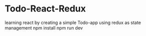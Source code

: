 # Todo-React-Redux
learning react by creating a simple Todo-app using redux as state management
npm install 
npm run dev
